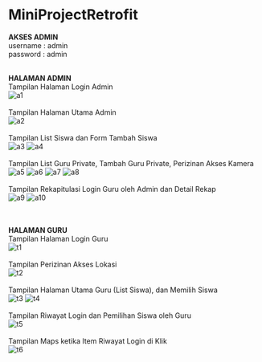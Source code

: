 # MiniProjectRetrofit
<b>AKSES ADMIN</b><br>
username : admin<br>
password : admin<br><br>

<b>HALAMAN ADMIN</b>
<br>
Tampilan Halaman Login Admin
<br>
![a1](https://user-images.githubusercontent.com/60724467/82237002-2fbbc880-995f-11ea-9f48-01454b2d068d.png)
<br><br>
Tampilan Halaman Utama Admin
<br>
![a2](https://user-images.githubusercontent.com/60724467/82238068-e0769780-9960-11ea-924b-619ae2c9ebe0.png)
<br><br>
Tampilan List Siswa dan Form Tambah Siswa
<br>
![a3](https://user-images.githubusercontent.com/60724467/82238070-e10f2e00-9960-11ea-8a51-64791945cb21.png)
![a4](https://user-images.githubusercontent.com/60724467/82238072-e1a7c480-9960-11ea-9b5e-da734f8310c9.png)
<br><br>
Tampilan List Guru Private, Tambah Guru Private, Perizinan Akses Kamera
<br>
![a5](https://user-images.githubusercontent.com/60724467/82238073-e2405b00-9960-11ea-92e7-f2f8c1bdfcea.png)
![a6](https://user-images.githubusercontent.com/60724467/82238076-e2d8f180-9960-11ea-8b0c-71f0b5b81e1e.png)
![a7](https://user-images.githubusercontent.com/60724467/82238079-e3718800-9960-11ea-998d-ba841637b1ba.png)
![a8](https://user-images.githubusercontent.com/60724467/82238080-e40a1e80-9960-11ea-9e60-433c1e6522aa.png)
<br><br>
Tampilan Rekapitulasi Login Guru oleh Admin dan Detail Rekap
<br>
![a9](https://user-images.githubusercontent.com/60724467/82238083-e4a2b500-9960-11ea-9b2d-4dec59932f14.png)
![a10](https://user-images.githubusercontent.com/60724467/82238063-deacd400-9960-11ea-88a2-2ec4085ea4de.png)
<br><br><br>

<b>HALAMAN GURU</b>
<br>
Tampilan Halaman Login Guru
<br>
![t1](https://user-images.githubusercontent.com/60724467/82238986-529bac00-9962-11ea-9be9-f02a3d29317b.png)
<br><br>
Tampilan Perizinan Akses Lokasi
<br>
![t2](https://user-images.githubusercontent.com/60724467/82238994-53344280-9962-11ea-8d22-90534336dee8.png)
<br><br>
Tampilan Halaman Utama Guru (List Siswa), dan Memilih Siswa
<br>
![t3](https://user-images.githubusercontent.com/60724467/82238995-53ccd900-9962-11ea-8891-def9b34760b0.png)
![t4](https://user-images.githubusercontent.com/60724467/82238997-54656f80-9962-11ea-80d2-daa93ea1f1cc.png)
<br><br>
Tampilan Riwayat Login dan Pemilihan Siswa oleh Guru
<br>
![t5](https://user-images.githubusercontent.com/60724467/82238999-54fe0600-9962-11ea-8e95-104c7beb7534.png)
<br><br>
Tampilan Maps ketika Item Riwayat Login di Klik
<br>
![t6](https://user-images.githubusercontent.com/60724467/82238983-50d1e880-9962-11ea-9516-8f808e133e95.png)
